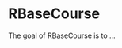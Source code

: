 
<!-- README.md is generated from README.Rmd. Please edit that file -->

# RBaseCourse

<!-- badges: start -->
<!-- badges: end -->

The goal of RBaseCourse is to …
